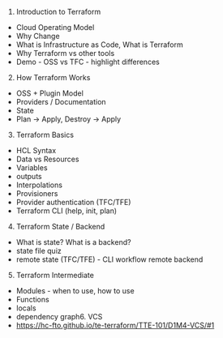 1. Introduction to Terraform
- Cloud Operating Model
- Why Change
- What is Infrastructure as Code, What is Terraform
- Why Terraform vs other tools
- Demo - OSS vs TFC - highlight differences
2. How Terraform Works
- OSS + Plugin Model
- Providers / Documentation
- State
- Plan -> Apply, Destroy -> Apply
3. Terraform Basics
- HCL Syntax
- Data vs Resources
- Variables
- outputs
- Interpolations
- Provisioners
- Provider authentication (TFC/TFE)
- Terraform CLI (help, init, plan)
4. Terraform State / Backend
- What is state? What is a backend?
- state file quiz
- remote state (TFC/TFE) - CLI workflow remote backend
5. Terraform Intermediate
- Modules - when to use, how to use
- Functions
- locals
- dependency graph6. VCS
- https://hc-fto.github.io/te-terraform/TTE-101/D1M4-VCS/#1

